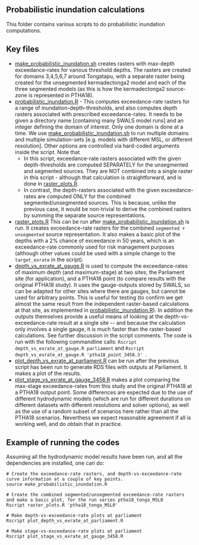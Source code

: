 Probabilistic inundation calculations
-------------------------------------

This folder contains various scripts to do probabilistic inundation computations.

## Key files

* [make_probabilistic_inundation.sh](make_probabilistic_inundation.sh) creates rasters with max-depth exceedance-rates for various threshold depths. The rasters are created for domains 3,4,5,6,7 around Tongatapu, with a separate raster being created for the unsegmented kermadectonga2 model and each of the three segmented models (as this is how the kermadectonga2 source-zone is represented in PTHA18).
* [probabilistic_inundation.R](probabilistic_inundation.R) - This computes exceedance-rate rasters for a range of inundation-depth-thresholds, and also computes depth rasters associated with prescribed exceedance-rates. It needs to be given a directory name [containing many SWALS model runs] and an integer defining the domain of interest. Only one domain is done at a time. We use [make_probabilistic_inundation.sh](make_probabilistic_inundation.sh) to run multiple domains and multiple simulation-sets [e.g. models with different MSL, or different resolution]. Other options are controlled via hard-coded arguments inside the script. Note that
    * In this script, exceedance-rate rasters associated with the given depth-thresholds are computed SEPARATELY for the unsegmented and segmented sources. They are NOT combined into a single raster in this script - although that calculation is straightforward, and is done in [raster_plots.R](raster_plots.R).
    * In contrast, the depth-rasters associated with the given exceedance-rates are computed ONLY for the combined segmented/unsegmented sources. This is because, unlike the previous case, it would be non-trivial to derive the combined rasters by summing the separate source representations. 
* [raster_plots.R](raster_plots.R) This can be run after [make_probabilistic_inundation.sh](make_probabilistic_inundation.sh) is run. It creates exceedance-rate rasters for the combined `segmented + unsegmented` source representation. It also makes a basic plot of the depths with a 2\% chance of exceedance in 50 years, which is an exceedance-rate commonly used for risk management purposes (although other values could be used with a simple change to the `target_exrate` in the script). 
* [depth_vs_exrate_at_gauge.R](depth_vs_exrate_at_gauge.R) is used to compute the exceedance-rates of maximum depth (and maximum-stage) at two sites; the Parliament site (for application), and a PTHA18 point (to compare results with the original PTHA18 study). It uses the gauge-outputs stored by SWALS, so can be adapted for other sites where there are gauges, but cannot be used for arbitrary points. This is useful for testing (to confirm we get almost the same result from the independent raster-based calculations at that site, as implemented in [probabilistic_inundation.R](probabilistic_inundation.R)). In addition the outputs themselves provide a useful means of looking at the depth-vs-exceedance-rate result at a single site -- and because the calculation only involves a single gauge, it is much faster than the raster-based calculations. See further discussion in the script comments. The code is run with the following commandline calls: `Rscript depth_vs_exrate_at_gauge.R parliament` and `Rscript depth_vs_exrate_at_gauge.R 'ptha18_point_3458.3' `. 
* [plot_depth_vs_exrate_at_parliament.R](plot_depth_vs_exrate_at_parliament.R) can be run after the previous script has been run to generate RDS files with outputs at Parliament. It makes a plot of the results.
* [plot_stage_vs_exrate_at_gauge_3458.R](plot_stage_vs_exrate_at_gauge_3458.R) makes a plot comparing the max-stage exceedance-rates from this study and the original PTHA18 at a PTHA18 output point. Some differences are expected due to the use of different hydrodynamic models (which are run for different durations on different datasets with different resolutions and solver options), as well as the use of a random subset of scenarios here rather than all the PTHA18 scenarios. Neverthess we expect reasonable agreement if all is working well, and do obtain that in practice.

## Example of running the codes

Assuming all the hydrodynamic model results have been run, and all the dependencies are installed, one can do:

```
# Create the exceedance-rate rasters, and depth-vs-exceedance-rate curve information at a couple of key points.
source make_probabilistic_inundation.R

# Create the combined segmented/unsegmented exceedance-rate rasters and make a basic plot, for the run series ptha18_tonga_MSL0
Rscript raster_plots.R 'ptha18_tonga_MSL0'

# Make depth-vs-exceedance-rate plots at parliament
Rscript plot_depth_vs_exrate_at_parliament.R

# Make stage-vs-exceedance-rate plots at parliament
Rscript plot_stage_vs_exrate_at_gauge_3458.R

```
